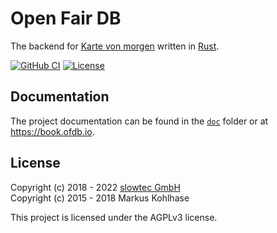 # Open Fair DB

The backend for [Karte von morgen](https://github.com/kartevonmorgen/kartevonmorgen/)
written in [Rust](http://rustlang.org/).

[![GitHub CI](https://github.com/kartevonmorgen/openfairdb/actions/workflows/continuous-integration.yaml/badge.svg?branch=main)](https://github.com/kartevonmorgen/openfairdb/actions/workflows/continuous-integration.yaml)
[![License](https://img.shields.io/badge/license-AGPLv3-blue.svg?style=flat)](https://github.com/kartevonmorgen/openfairdb/blob/main/LICENSE)

## Documentation

The project documentation can be found in the [`doc`](doc/) folder
or at <https://book.ofdb.io>.

## License

Copyright (c) 2018 - 2022 [slowtec GmbH](https://slowtec.de)\
Copyright (c) 2015 - 2018 Markus Kohlhase

This project is licensed under the AGPLv3 license.
